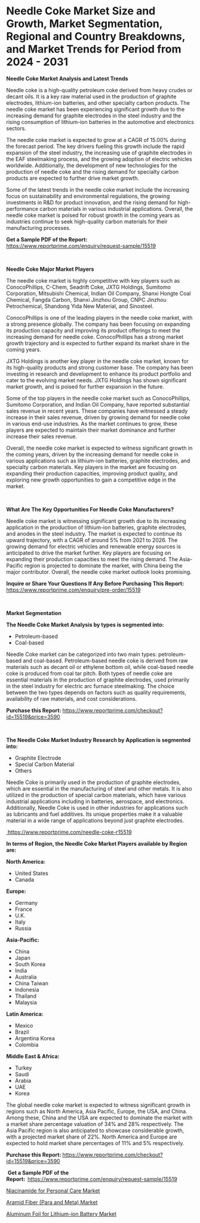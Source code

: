 <p><h1>Needle Coke Market Size and Growth, Market Segmentation, Regional and Country Breakdowns, and Market Trends for Period from 2024 -  2031</h1></p><p><strong>Needle Coke Market Analysis and Latest Trends</strong></p>
<p><p>Needle coke is a high-quality petroleum coke derived from heavy crudes or decant oils. It is a key raw material used in the production of graphite electrodes, lithium-ion batteries, and other specialty carbon products. The needle coke market has been experiencing significant growth due to the increasing demand for graphite electrodes in the steel industry and the rising consumption of lithium-ion batteries in the automotive and electronics sectors.</p><p>The needle coke market is expected to grow at a CAGR of 15.00% during the forecast period. The key drivers fueling this growth include the rapid expansion of the steel industry, the increasing use of graphite electrodes in the EAF steelmaking process, and the growing adoption of electric vehicles worldwide. Additionally, the development of new technologies for the production of needle coke and the rising demand for specialty carbon products are expected to further drive market growth.</p><p>Some of the latest trends in the needle coke market include the increasing focus on sustainability and environmental regulations, the growing investments in R&D for product innovation, and the rising demand for high-performance carbon materials in various industrial applications. Overall, the needle coke market is poised for robust growth in the coming years as industries continue to seek high-quality carbon materials for their manufacturing processes.</p></p>
<p><strong>Get a Sample PDF of the Report:&nbsp;</strong> <a href="https://www.reportprime.com/enquiry/request-sample/15519">https://www.reportprime.com/enquiry/request-sample/15519</a></p>
<p>&nbsp;</p>
<p><strong>Needle Coke Major Market Players</strong></p>
<p><p>The needle coke market is highly competitive with key players such as ConocoPhillips, C-Chem, Seadrift Coke, JXTG Holdings, Sumitomo Corporation, Mitsubishi Chemical, Indian Oil Company, Shanxi Hongte Coal Chemical, Fangda Carbon, Shanxi Jinzhou Group, CNPC Jinzhou Petrochemical, Shandong Yida New Material, and Sinosteel.</p><p>ConocoPhillips is one of the leading players in the needle coke market, with a strong presence globally. The company has been focusing on expanding its production capacity and improving its product offerings to meet the increasing demand for needle coke. ConocoPhillips has a strong market growth trajectory and is expected to further expand its market share in the coming years.</p><p>JXTG Holdings is another key player in the needle coke market, known for its high-quality products and strong customer base. The company has been investing in research and development to enhance its product portfolio and cater to the evolving market needs. JXTG Holdings has shown significant market growth, and is poised for further expansion in the future.</p><p>Some of the top players in the needle coke market such as ConocoPhillips, Sumitomo Corporation, and Indian Oil Company, have reported substantial sales revenue in recent years. These companies have witnessed a steady increase in their sales revenue, driven by growing demand for needle coke in various end-use industries. As the market continues to grow, these players are expected to maintain their market dominance and further increase their sales revenue.</p><p>Overall, the needle coke market is expected to witness significant growth in the coming years, driven by the increasing demand for needle coke in various applications such as lithium-ion batteries, graphite electrodes, and specialty carbon materials. Key players in the market are focusing on expanding their production capacities, improving product quality, and exploring new growth opportunities to gain a competitive edge in the market.</p></p>
<p>&nbsp;</p>
<p><strong>What Are The Key Opportunities For Needle Coke Manufacturers?</strong></p>
<p><p>Needle coke market is witnessing significant growth due to its increasing application in the production of lithium-ion batteries, graphite electrodes, and anodes in the steel industry. The market is expected to continue its upward trajectory, with a CAGR of around 5% from 2021 to 2026. The growing demand for electric vehicles and renewable energy sources is anticipated to drive the market further. Key players are focusing on expanding their production capacities to meet the rising demand. The Asia-Pacific region is projected to dominate the market, with China being the major contributor. Overall, the needle coke market outlook looks promising.</p></p>
<p><strong>Inquire or Share Your Questions If Any Before Purchasing This Report:</strong> <a href="https://www.reportprime.com/enquiry/pre-order/15519">https://www.reportprime.com/enquiry/pre-order/15519</a></p>
<p>&nbsp;</p>
<p><strong>Market Segmentation</strong></p>
<p><strong>The Needle Coke Market Analysis by types is segmented into:</strong></p>
<p><ul><li>Petroleum-based</li><li>Coal-based</li></ul></p>
<p><p>Needle Coke market can be categorized into two main types: petroleum-based and coal-based. Petroleum-based needle coke is derived from raw materials such as decant oil or ethylene bottom oil, while coal-based needle coke is produced from coal tar pitch. Both types of needle coke are essential materials in the production of graphite electrodes, used primarily in the steel industry for electric arc furnace steelmaking. The choice between the two types depends on factors such as quality requirements, availability of raw materials, and cost considerations.</p></p>
<p><strong>Purchase this Report:&nbsp;</strong><a href="https://www.reportprime.com/checkout?id=15519&price=3590">https://www.reportprime.com/checkout?id=15519&price=3590</a></p>
<p>&nbsp;</p>
<p><strong>The Needle Coke Market Industry Research by Application is segmented into:</strong></p>
<p><ul><li>Graphite Electrode</li><li>Special Carbon Material</li><li>Others</li></ul></p>
<p><p>Needle Coke is primarily used in the production of graphite electrodes, which are essential in the manufacturing of steel and other metals. It is also utilized in the production of special carbon materials, which have various industrial applications including in batteries, aerospace, and electronics. Additionally, Needle Coke is used in other industries for applications such as lubricants and fuel additives. Its unique properties make it a valuable material in a wide range of applications beyond just graphite electrodes.</p></p>
<p><a href="https://www.reportprime.com/needle-coke-r15519">&nbsp;https://www.reportprime.com/needle-coke-r15519</a></p>
<p><strong>In terms of Region, the Needle Coke Market Players available by Region are:</strong></p>
<p>
    <p> <strong> North America: </strong>
        <ul>
            <li>United States</li>
            <li>Canada</li>
        </ul>
        </p> 
    <p> <strong> Europe: </strong>
        <ul>
            <li>Germany</li>
            <li>France</li>
            <li>U.K.</li>
            <li>Italy</li>
            <li>Russia</li>
        </ul>
        </p> 
    <p> <strong> Asia-Pacific: </strong>
        <ul>
            <li>China</li>
            <li>Japan</li>
            <li>South Korea</li>
            <li>India</li>
            <li>Australia</li>
            <li>China Taiwan</li>
            <li>Indonesia</li>
            <li>Thailand</li>
            <li>Malaysia</li>
        </ul>
        </p> 
    <p> <strong> Latin America: </strong>
        <ul>
            <li>Mexico</li>
            <li>Brazil</li>
            <li>Argentina Korea</li>
            <li>Colombia</li>
        </ul>
        </p> 
    <p> <strong> Middle East & Africa: </strong>
        <ul>
            <li>Turkey</li>
            <li>Saudi</li>
            <li>Arabia</li>
            <li>UAE</li>
            <li>Korea</li>
        </ul>
    </p>
    </p>
<p><p>The global needle coke market is expected to witness significant growth in regions such as North America, Asia Pacific, Europe, the USA, and China. Among these, China and the USA are expected to dominate the market with a market share percentage valuation of 34% and 28% respectively. The Asia Pacific region is also anticipated to showcase considerable growth, with a projected market share of 22%. North America and Europe are expected to hold market share percentages of 11% and 5% respectively.</p></p>
<p><strong>Purchase this Report: </strong><a href="https://www.reportprime.com/checkout?id=15519&price=3590">https://www.reportprime.com/checkout?id=15519&price=3590</a></p>
<p>&nbsp;<strong>Get a Sample PDF of the Report:&nbsp;&nbsp;</strong><a href="https://www.reportprime.com/enquiry/request-sample/15519">https://www.reportprime.com/enquiry/request-sample/15519</a></p>
<p><strong></strong></p>
<p><p><a href="https://www.linkedin.com/pulse/niacinamide-personal-care-market-furnishes-information-gzqle?trackingId=YH3fthlUkEoXKtyrpt7w1A%3D%3D">Niacinamide for Personal Care Market</a></p><p><a href="https://www.linkedin.com/pulse/aramid-fiber-para-meta-market-size-outlook-forecast-2024-7l9me?trackingId=p%2BloFiehPfFfa0X%2BACGjQQ%3D%3D">Aramid Fiber (Para and Meta) Market</a></p><p><a href="https://www.linkedin.com/pulse/aluminum-foil-lithium-ion-battery-market-size-trends-complete-cxx6e?trackingId=YeQ11faXe%2BqpzFrDy55jEA%3D%3D">Aluminum Foil for Lithium-ion Battery Market</a></p></p>